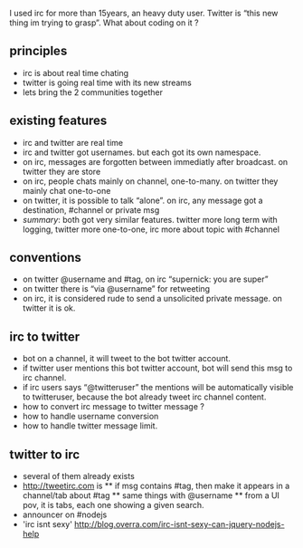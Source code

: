 I used irc for more than 15years, an heavy duty user. Twitter is “this new thing im trying to grasp”. What about coding on it ?

principles
----------

* irc is about real time chating
* twitter is going real time with its new streams
* lets bring the 2 communities together

existing features
-----------------
* irc and twitter are real time
* irc and twitter got usernames. but each got its own namespace.
* on irc, messages are forgotten between immediatly after broadcast. on twitter they are store
* on irc, people chats mainly on channel, one-to-many. on twitter they mainly chat one-to-one
* on twitter, it is possible to talk “alone”. on irc, any message got a destination, #channel or private msg
* *summary*: both got very similar features. twitter more long term with logging, twitter more one-to-one, irc more about topic with #channel

conventions
-----------
* on twitter @username and #tag, on irc “supernick: you are super”
* on twitter there is “via @username” for retweeting
* on irc, it is considered rude to send a unsolicited private message. on twitter it is ok.

irc to twitter
--------------
* bot on a channel, it will tweet to the bot twitter account.
* if twitter user mentions this bot twitter account, bot will send this msg to irc channel.
* if irc users says “@twitteruser” the mentions will be automatically visible to twitteruser, because the bot already tweet irc channel content.
* how to convert irc message to twitter message ?
* how to handle username conversion
* how to handle twitter message limit.

twitter to irc
--------------
* several of them already exists
* http://tweetirc.com is 
** if msg contains #tag, then make it appears in a channel/tab about #tag
** same things with @username
** from a UI pov, it is tabs, each one showing a given search.
* announcer on #nodejs
* 'irc isnt sexy' http://blog.overra.com/irc-isnt-sexy-can-jquery-nodejs-help